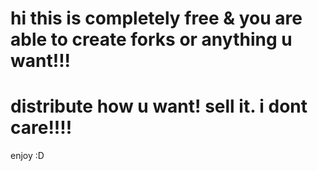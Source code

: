 # hi this is completely free & you are able to create forks or anything u want!!!
# distribute how u want! sell it. i dont care!!!!
enjoy :D
